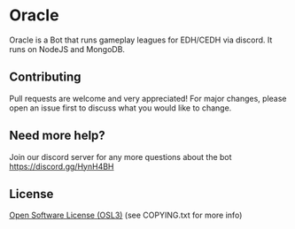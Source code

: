 # Oracle
Oracle is a Bot that runs gameplay leagues for EDH/CEDH via discord. It runs on NodeJS and MongoDB.  

## Contributing
Pull requests are welcome and very appreciated! For major changes, please open an issue first to discuss what you would like to change.

## Need more help?
Join our discord server for any more questions about the bot
https://discord.gg/HynH4BH

## License
[Open Software License (OSL3)](http://opensource.org/licenses/osl-3.0.php) (see COPYING.txt for more info)
